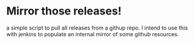 # Mirror those releases!

a simple script to pull all releases from a githup repo.
I intend to use this with jenkins to populate an internal mirror of some github resources.
